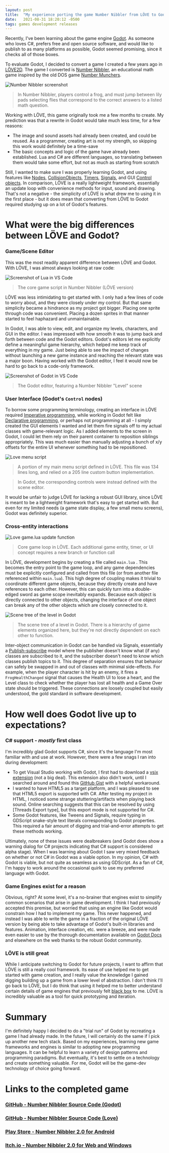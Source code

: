 ```yaml
---
layout: post
title:  "My experience porting the game Number Nibbler from LÖVE to Godot"
date:   2021-08-31 18:20:12 -0500
tags: games development releases
---
```


Recently, I've been learning about the game engine [Godot](https://godotengine.org/). As someone who loves C#, prefers free and open source software, and would like to publish to as many platforms as possible, Godot seemed promising, since it checks all of those boxes.

To evaluate Godot, I decided to convert a game I created a few years ago in [LÖVE2D](https://love2d.org/). The game I converted is [Number Nibbler](/number-nibbler/), an educational math game inspired by the old DOS game [Number Munchers](https://en.wikipedia.org/wiki/Munchers#Number_Munchers).

![Number Nibbler screenshot](/assets/numbernibbler-screen-4.jpg)

> In Number Nibbler, players control a frog, and must jump between lily pads selecting flies that correspond to the correct answers to a listed math question. 

Working with LÖVE, this game originally took me a few months to create. My prediction was that a rewrite in Godot would take much less time, for a few reasons:
* The image and sound assets had already been created, and could be reused. As a programmer, creating art is not my strength, so skipping this work would definitely be a time-save
* The basic concepts and logic of the game have already been established. Lua and C# are different languages, so translating between them would take some effort, but not as much as starting from scratch

Still, I wanted to make sure I was properly learning Godot, and using features like [Nodes](https://docs.godotengine.org/en/stable/getting_started/step_by_step/scenes_and_nodes.html#nodes), [CollisionObjects](https://docs.godotengine.org/en/stable/tutorials/physics/physics_introduction.html#collision-objects), [Timers](https://docs.godotengine.org/en/stable/classes/class_timer.html), [Signals](https://docs.godotengine.org/en/stable/getting_started/step_by_step/signals.html), and GUI [Control objects](https://docs.huihoo.com/godotengine/godot-docs/godot/tutorials/step_by_step/gui_tutorial.html). In comparison, LÖVE is a really lightweight framework, essentially an update loop with convenience methods for input, sound and drawing. That's not a negative - the simplicity of LÖVE is what drew me to using it in the first place - but it does mean that converting from LÖVE to Godot required studying up on a lot of Godot's features.

# What were the big differences between LÖVE and Godot?

### Game/Scene Editor

This was the most readily apparent difference between LÖVE and Godot. With LÖVE, I was almost always looking at raw code:

![Screenshot of Lua in VS Code](/assets/love_screen_1.png)
> The core game script in Number Nibbler (LÖVE version)

LÖVE was less intimidating to get started with. I only had a few lines of code to worry about, and they were closely under my control. But that same simplicity became a hindrance as my project got bigger. Placing one sprite through code was convenient. Placing a dozen sprites in that manner started to feel haphazard and unmaintainable.

In Godot, I was able to view, edit, and organize my levels, characters, and GUI in the editor. I was impressed with how smooth it was to jump back and forth between code and the Godot editors. Godot's editors let me explicitly define a meaningful game hierarchy, which helped me keep track of everything in my game. Just being able to see the impact of changes without launching a new game instance and reaching the relevant state was a major boon. Having worked with the Godot editor, I feel it would now be hard to go back to a code-only framework. 

![Screenshot of Godot in VS Code](/assets/godot_screen_1.png)
> The Godot editor, featuring a Number Nibbler "Level" scene

### User Interface (Godot's `Control` nodes)

To borrow some programming terminology, creating an interface in LÖVE required [Imperative programming](https://en.wikipedia.org/wiki/Imperative_programming), while working in Godot felt like [Declarative programming](https://en.wikipedia.org/wiki/Declarative_programming), or perhaps not programming at all - I simply created the GUI elements I wanted and let them fire signals off to my actual classes with game-relevant logic. As I added elements to the screen in Godot, I could let them rely on their parent container to reposition siblings appropriately. This was much easier than manually adjusting a bunch of x/y offsets for the entire UI whenever something had to be repositioned.

![Love menu script](/assets/love_screen_2.png)
> A portion of my main menu script defined in LÖVE. This file was 134 lines long, and relied on a 205 line custom button implementation.

> In Godot, the corresponding controls were instead defined with the scene editor.

It would be unfair to judge LÖVE for lacking a robust GUI library, since LÖVE is meant to be a lightweight framework that's easy to get started with. But even for my limited needs (a game state display, a few small menu screens), Godot was definitely superior.

### Cross-entity interactions

![Love game.lua update function](/assets/love_screen_3.png)

> Core game loop in LÖVE. Each additional game entity, timer, or UI concept requires a new branch or function call

In LÖVE, development begins by creating a file called `main.lua` . This becomes the entry point to the game loop, and any game dependencies must be explicitly configured and called from this file (or from another file referenced within `main.lua`). This high degree of coupling makes it trivial to coordinate different game objects, because they directly create and have references to each other. However, this can quickly turn into a double-edged sword as game scope inevitably expands. Because each object is directly connected to other objects, changing the interface of one object can break any of the other objects which are closely connected to it.

![Scene tree of the level in Godot](/assets/godot_screen_2.png)

> The scene tree of a level in Godot. There is a hierarchy of game elements organized here, but they're not directly dependent on each other to function.

Inter-object communication in Godot can be handled via Signals, essentially a [Publish-subscribe](https://en.wikipedia.org/wiki/Publish%E2%80%93subscribe_pattern) model where the publisher doesn't know what (if any) classes are subscribed to it, and the subscriber doesn't need to know which classes publish topics to it. This degree of separation ensures that behavior can safely be swapped in and out of classes with minimal side-effects. For example, when the player character is hit by an enemy, it fires a `FrogHealthChanged` signal that causes the Health UI to lose a heart, and the Level class to check whether the player has lost all health and a Game Over state should be triggered. These connections are loosely coupled but easily understood, the gold standard in software development.

# How well does Godot live up to expectations?

### C# support - *mostly* first class
I'm incredibly glad Godot supports C#, since it's the language I'm most familiar with and use at work. However, there were a few snags I ran into during development:
* To get Visual Studio working with Godot, I first had to download a [vsix extension](https://github.com/godotengine/godot-csharp-visualstudio) (not a big deal). This extension also didn't work, until I searched around and found this [GitHub Gist](https://gist.github.com/31/302bab2630ddf8d90ab4aec0d358b538) with a helpful workaround.
* I wanted to have HTML5 as a target platform, and I was pleased to see that HTML5 export is supported with C#. After testing my project in HTML, I noticed some strange stuttering/artifacts when playing back sound. Online searching suggests that this can be resolved by using [Threads Export type], but this export mode is not supported for C#.
* Some Godot features, like Tweens and Signals, require typing in GDScript snake-style text literals corresponding to Godot properties. This required a fair amount of digging and trial-and-error attempts to get these methods working.

Ultimately, none of these issues were dealbreakers (and Godot does show a warning dialog for C# projects indicating that C# support is considered alpha stage). When I was learning about Godot I saw very mixed feedback on whether or not C# in Godot was a viable option. In my opinion, C# with Godot is viable, but not quite as seamless as using GDScript. As a fan of C#, I'm happy to work around the occasional quirk to use my preferred language with Godot.

### Game Engines exist for a reason

Obvious, right? At some level, it's a no-brainer that engines exist to simplify common scenarios that arise in game development. I think I had previously accepted this premise, but worried that using an engine like Godot would constrain how I had to implement my game. This never happened, and instead I was able to write the game in a fraction of the original LÖVE version by being able to take advantage of Godot's built-in libraries and features. Animation, interface creation, etc. were a breeze, and were made even easier to use by the thorough documentation available on [Godot Docs](https://docs.godotengine.org/) and elsewhere on the web thanks to the robust Godot community.

### LÖVE is still great
While I anticipate switching to Godot for future projects, I want to affirm that LÖVE is still a really cool framework. Its ease of use helped me to get started with game creation, and I really value the knowledge I gained digging building up a game from a lower level of abstraction. I don't think I'll go back to LÖVE, but I do think that using it helped me to better understand certain details of game engines that previously felt [black box](https://en.wikipedia.org/wiki/Black_box) to me. LÖVE is incredibly valuable as a tool for quick prototyping and iteration.


# Summary

I'm definitely happy I decided to do a "trial run" of Godot by recreating a game I had already made. In the future, I will certainly do the same if I pick up another new tech stack. Based on my experiences, learning new game frameworks and engines is similar to adopting new programming languages. It can be helpful to learn a variety of design patterns and programming paradigms. But eventually, it's best to settle on a technology and create something valuable. For me, Godot will be the game-dev technology of choice going forward.

# Links to the completed game

### [GitHub - Number Nibbler Source Code (Godot)][github-link-gd]

### [GitHub - Number Nibbler Source Code (Love)][github-link]

### [Play Store - Number Nibbler 2.0 for Android][play-store-link]

### [Itch.io - Number Nibbler 2.0 for Web and Windows][itch-link]

[play-store-link]: https://play.google.com/store/apps/details?id=com.david1socha.numbernibbler
[github-link]: https://github.com/David1Socha/number-nibbler
[github-link-gd]: https://github.com/David1Socha/number-nibbler-gd
[itch-link]: https://david1socha.itch.io/number-nibbler